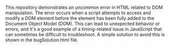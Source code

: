 This repository demonstrates an uncommon error in HTML related to DOM manipulation. The error occurs when a script attempts to access and modify a DOM element before the element has been fully added to the Document Object Model (DOM). This can lead to unexpected behavior or errors, and it's a good example of a timing-related issue in JavaScript that can sometimes be difficult to troubleshoot. A simple solution to avoid this is shown in the bugSolution.html file.